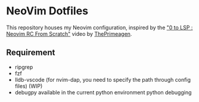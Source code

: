 # NeoVim Dotfiles

This repository houses my Neovim configuration, inspired by the
["0 to LSP : Neovim RC From Scratch"](https://www.youtube.com/watch?v=w7i4amO_zaE)
video by [ThePrimeagen](https://github.com/ThePrimeagen).

## Requirement

- ripgrep
- fzf
- lldb-vscode (for nvim-dap, you need to specify the path through config files) (WIP)
- debugpy available in the current python environment python debugging 

